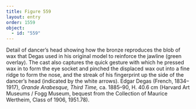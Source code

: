 ```yaml
---
title: Figure 559
layout: entry
order: 1559
object:
  - id: "559"
---
```


Detail of dancer’s head showing how the bronze reproduces the blob of wax that Degas used in his original model to reinforce the jawline (green overlay). The cast also captures the quick gesture with which he pressed wax in to form the eye socket and pinched the displaced wax out into a fine ridge to form the nose, and the streak of his fingerprint up the side of the dancer’s head (indicated by the white arrows). Edgar Degas (French, 1834–1917), *Grande Arabesque, Third Time,* ca. 1885–90, H. 40.6 cm (Harvard Art Museums / Fogg Museum, bequest from the Collection of Maurice Wertheim, Class of 1906, 1951.78).
